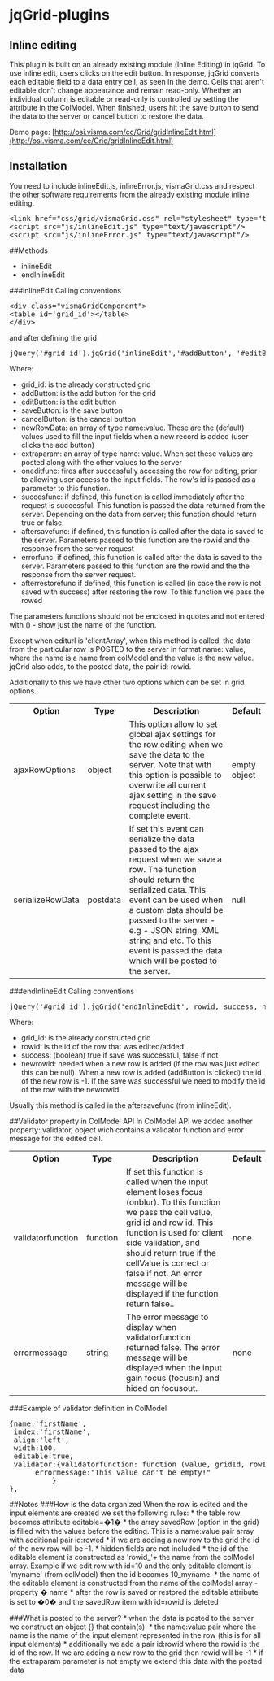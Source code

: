 # jqGrid-plugins

## Inline editing
This plugin is built on an already existing module (Inline Editing) in jqGrid.
To use inline edit, users clicks on the edit button. In response, jqGrid converts each editable field to a data entry cell, as seen in the demo. Cells that aren't editable don't change appearance and remain read-only. Whether an individual column is editable or read-only is controlled by setting the attribute in the ColModel. When finished, users hit the save button to send the data to the server or cancel button to restore the data.

Demo page: [http://osi.visma.com/cc/Grid/gridInlineEdit.html](http://osi.visma.com/cc/Grid/gridInlineEdit.html)
## Installation
You need to include inlineEdit.js, inlineError.js, vismaGrid.css and respect the other software requirements from the already existing module inline editing.
<pre>&lt;link href="css/grid/vismaGrid.css" rel="stylesheet" type="text/css"/&gt;
&lt;script src="js/inlineEdit.js" type="text/javascript"/&gt;
&lt;script src="js/inlineError.js" type="text/javascript"/&gt;</pre>

##Methods

   * inlineEdit
   * endInlineEdit

###inlineEdit
Calling conventions
<pre>&lt;div class="vismaGridComponent"&gt;
&lt;table id='grid_id'&gt;&lt;/table&gt; 
&lt;/div&gt; </pre>
and after defining the grid

<pre>jQuery('#grid_id').jqGrid('inlineEdit','#addButton', '#editButton', '#saveButton', '#cancelButton', newRowData, extraparam, oneditfunc, successfunc, aftersavefunc, errorfunc, afterrestorefunc);</pre>

Where:

   * grid_id: is the already constructed grid
   * addButton: is the add button for the grid
   * editButton: is the edit button
   * saveButton: is the save button
   * cancelButton: is the cancel button
   * newRowData: an array of type name:value. These are the (default) values used to fill the input fields when a new record is added (user clicks the add button)
   * extraparam: an array of type name: value. When set these values are posted along with the other values to the server
   * oneditfunc: fires after successfully accessing the row for editing, prior to allowing user access to the input fields. The row's id is passed as a parameter to this function.
   * succesfunc: if defined, this function is called immediately after the request is successful. This function is passed the data returned from the server. Depending on the data from server; this function should return true or false.
   * aftersavefunc: if defined, this function is called after the data is saved to the server. Parameters passed to this function are the rowid and the response from the server request
   * errorfunc: if defined, this function is called after the data is saved to the server. Parameters passed to this function are the rowid and the the response from the server request.
   * afterrestorefunc if defined, this function is called (in case the row is not saved with success) after restoring the row. To this function we pass the rowed

The parameters functions should not be enclosed in quotes and not entered with () - show just the name of the function.

Except when editurl is 'clientArray', when this method is called, the data from the particular row is POSTED to the server in format name: value, where the name is a name from colModel and the value is the new value. jqGrid also adds, to the posted data, the pair id: rowid.

Additionally to this we have other two options which can be set in grid options.
   
<table>
<tr>
<th>Option</th>
<th>Type</th>
<th>Description</th>
<th>Default</th>
</tr>
<tr>
<td>ajaxRowOptions</td>
<td>object</td>
<td>This option allow to set global ajax settings for the row editing when we save the data to the server. Note that with this option is possible to overwrite all current ajax setting in the save request including the complete event.</td>
<td>empty object</td>
</tr>
<tr>
<td>serializeRowData</td>
<td>postdata</td>
<td>If set this event can serialize the data passed to the ajax request when we save a row. The function should return the serialized data. This event can be used when a custom data should be passed to the server - e.g - JSON string, XML string and etc. To this event is passed the data which will be posted to the server.</td>
<td>null</td>
</tr>
</table>

###endInlineEdit
Calling conventions

<pre>jQuery('#grid_id').jqGrid('endInlineEdit', rowid, success, newrowid);</pre>

Where:

   * grid_id: is the already constructed grid
   * rowid: is the id of the row that was edited/added
   * success: (boolean) true if save was successful, false if not
   * newrowid: needed when a new row is added (if the row was just edited this can be null). When a new row is added (addButton is clicked) the id of the new row is -1. If the save was successful we need to modify the id of the row with the newrowid.

Usually this method is called in the aftersavefunc (from inlineEdit).

##Validator property in ColModel API
In ColModel API we added another property: validator, object wich contains a validator function and error message for the edited cell.

<table>
<tr>
<th>Option</th>
<th>Type</th>
<th>Description</th>
<th>Default</th>
</tr>
<tr>
<td>validatorfunction</td>
<td>function</td>
<td>If set this function is called when the input element loses focus (onblur). To this function we pass the cell value, grid id and row id. This function is used for client side validation, and should return true if the cellValue is correct or false if not. An error message will be displayed if the function return false..</td>
<td>none</td>
</tr>
<tr>
<td>errormessage</td>
<td>string</td>
<td>The error message to display when validatorfunction returned false. The error message will be displayed when the input gain focus (focusin) and hided on focusout.</td>
<td>none</td>
</tr>
</table>

###Example of validator definition in ColModel
<pre>
{name:'firstName',
 index:'firstName',
 align:'left',
 width:100,
 editable:true,
 validator:{validatorfunction: function (value, gridId, rowId) {return !isEmpty(value);},
      errormessage:"This value can't be empty!"
          }
},
</pre>

##Notes
###How is the data organized
When the row is edited and the input elements are created we set the following rules:
	* the table row becomes attribute editable=�1�
	* the array savedRow (option in the grid) is filled with the values before the editing. This is a name:value pair array with additional pair id:rowed
	* if we are adding a new row to the grid the id of the new row will be -1.
	* hidden fields are not included
	* the id of the editable element is constructed as 'rowid_'+ the name from the colModel array. Example if we edit row with id=10 and the only editable element is 'myname' (from colModel) then the id becomes 10_myname.
	* the name of the editable element is constructed from the name of the colModel array - property � name
	* after the row is saved or restored the editable attribute is set to �0� and the savedRow item with id=rowid is deleted

###What is posted to the server?
	* when the data is posted to the server we construct an object {} that contain(s):
	* the name:value pair where the name is the name of the input element represented in the row (this is for all input elements)
	* additionally we add a pair id:rowid where the rowid is the id of the row. If we are adding a new row to the grid then rowid will be -1
	* if the extraparam parameter is not empty we extend this data with the posted data
